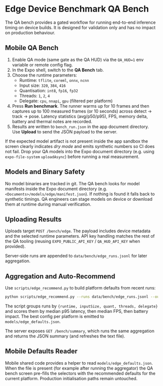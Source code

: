 # Edge Device Benchmark QA Bench

The QA bench provides a gated workflow for running end-to-end inference timing on device builds. It is designed for
validation only and has no impact on production behaviour.

## Mobile QA Bench

1. Enable QA mode (same gate as the QA HUD) via the `QA_HUD=1` env variable or remote config flag.
2. In the Expo shell, switch to the **QA Bench** tab.
3. Choose the runtime parameters:
   - Runtime: `tflite`, `coreml`, `onnx`, `ncnn`
   - Input size: `320`, `384`, `416`
   - Quantisation: `int8`, `fp16`, `fp32`
   - Threads: `1`, `2`, `4`
   - Delegate: `cpu`, `nnapi`, `gpu` (filtered per platform)
4. Press **Run benchmark**. The runner warms up for 10 frames and then captures up to 100 measured frames (or 10 seconds)
   across detect → track → pose. Latency statistics (avg/p50/p95), FPS, memory delta, battery and thermal notes are
   recorded.
5. Results are written to `bench_run.json` in the app document directory. Use **Upload** to send the JSON payload to the
   server.

If the expected model artifact is not present inside the app sandbox the screen clearly indicates *dry mode* and emits
synthetic numbers so CI does not fail. Drop your QA models into the Expo document directory (e.g. using `expo-file-system`
`uploadAsync`) before running a real measurement.

## Models and Binary Safety

No model binaries are tracked in git. The QA bench looks for model manifests inside the Expo document directory (e.g.
`<Documents>/models/edge/manifest.json`). If nothing is found it falls back to synthetic timings. QA engineers can stage
models on device or download them at runtime during manual verification.

## Uploading Results

Uploads target `POST /bench/edge`. The payload includes device metadata and the selected runtime parameters. API key
handling matches the rest of the QA tooling (reusing `EXPO_PUBLIC_API_KEY` / `QA_HUD_API_KEY` when provided).

Server-side runs are appended to `data/bench/edge_runs.jsonl` for later aggregation.

## Aggregation and Auto-Recommend

Use `scripts/edge_recommend.py` to build platform defaults from recent runs:

```bash
python scripts/edge_recommend.py --runs data/bench/edge_runs.jsonl --output models/edge_defaults.json
```

The script groups runs by `{runtime, inputSize, quant, threads, delegate}` and scores them by median p95 latency, then
median FPS, then battery impact. The best config per platform is emitted to `models/edge_defaults.json`.

The server exposes `GET /bench/summary`, which runs the same aggregation and returns the JSON summary (and refreshes the
text file).

## Mobile Defaults Reader

Mobile shared code provides a helper to read `models/edge_defaults.json`. When the file is present (for example after
running the aggregator) the QA bench screen pre-fills the selectors with the recommended defaults for the current
platform. Production initialisation paths remain untouched.

